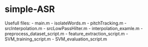 # simple-ASR

Usefull files:
	- main.m
	- isolateWords.m
	- pitchTracking.m
	- srcInterpolation.m
	- srcLowPassHilter.m
	- interpolation_examle.m
	- preprocess_dataset_script.m
	- feature_extraction_script.m
	- SVM_training_script.m
	- SVM_evaluation_script.m
	
